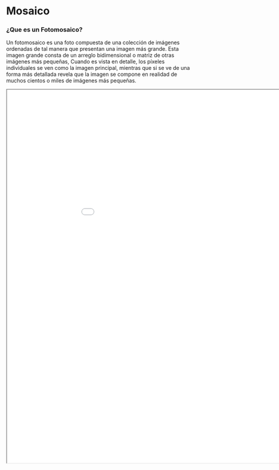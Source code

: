 # Mosaico 

### ¿Que es un Fotomosaico?
Un fotomosaico es una foto compuesta de una colección de imágenes ordenadas de tal manera que presentan una imagen más grande. Esta imagen grande consta de un arreglo bidimensional o matriz de otras imágenes más pequeñas, Cuando es vista en detalle, los píxeles individuales se ven como la imagen principal, mientras que si se ve de una forma más detallada revela que la imagen se compone en realidad de muchos cientos o miles de imágenes más pequeñas.

<iframe id=mosaico style=width:1000px;height:1000px src=/vc/sketches/prueba.html>
</iframe>